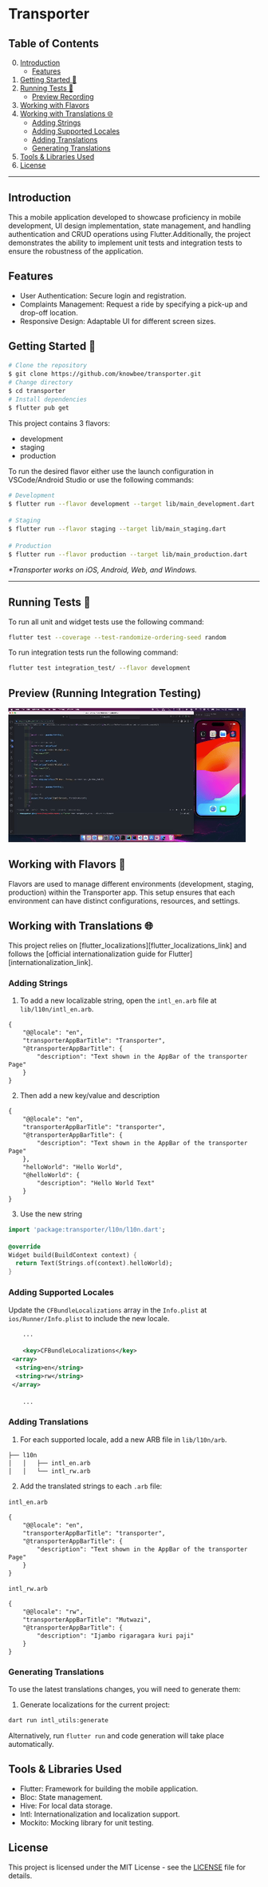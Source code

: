 # Transporter

## Table of Contents

0. [Introduction](#introduction)
   - [Features](#features)
1. [Getting Started 🚀](#getting-started-)
2. [Running Tests 🧪](#running-tests-)
   - [Preview Recording](#preview-recording)
3. [Working with Flavors](#working-with-flavors-)
4. [Working with Translations 🌐](#working-with-translations-)
   - [Adding Strings](#adding-strings)
   - [Adding Supported Locales](#adding-supported-locales)
   - [Adding Translations](#adding-translations)
   - [Generating Translations](#generating-translations)
5. [Tools & Libraries Used](#tools--libraries-used)
6. [License](#license)

---

## Introduction

This a mobile application developed to showcase proficiency in mobile development, UI design implementation, state management, and handling authentication and CRUD operations using Flutter.Additionally, the project demonstrates the ability to implement unit tests and integration tests to ensure the robustness of the application.

## Features

- User Authentication: Secure login and registration.
- Complaints Management: Request a ride by specifying a pick-up and drop-off location.
- Responsive Design: Adaptable UI for different screen sizes.

## Getting Started 🚀

```sh
# Clone the repository
$ git clone https://github.com/knowbee/transporter.git
# Change directory
$ cd transporter
# Install dependencies
$ flutter pub get
```

This project contains 3 flavors:

- development
- staging
- production

To run the desired flavor either use the launch configuration in VSCode/Android Studio or use the following commands:

```sh
# Development
$ flutter run --flavor development --target lib/main_development.dart

# Staging
$ flutter run --flavor staging --target lib/main_staging.dart

# Production
$ flutter run --flavor production --target lib/main_production.dart
```

_\*Transporter works on iOS, Android, Web, and Windows._

---

## Running Tests 🧪

To run all unit and widget tests use the following command:

```sh
flutter test --coverage --test-randomize-ordering-seed random
```

To run integration tests run the following command:

```sh
flutter test integration_test/ --flavor development
```

## Preview (Running Integration Testing)

![transporter-gif](./assets/preview/integration_testing.gif)

## Working with Flavors 🧩

Flavors are used to manage different environments (development, staging, production) within the Transporter app. This setup ensures that each environment can have distinct configurations, resources, and settings.

## Working with Translations 🌐

This project relies on [flutter_localizations][flutter_localizations_link] and follows the [official internationalization guide for Flutter][internationalization_link].

### Adding Strings

1. To add a new localizable string, open the `intl_en.arb` file at `lib/l10n/intl_en.arb`.

```arb
{
    "@@locale": "en",
    "transporterAppBarTitle": "Transporter",
    "@transporterAppBarTitle": {
        "description": "Text shown in the AppBar of the transporter Page"
    }
}
```

2. Then add a new key/value and description

```arb
{
    "@@locale": "en",
    "transporterAppBarTitle": "transporter",
    "@transporterAppBarTitle": {
        "description": "Text shown in the AppBar of the transporter Page"
    },
    "helloWorld": "Hello World",
    "@helloWorld": {
        "description": "Hello World Text"
    }
}
```

3. Use the new string

```dart
import 'package:transporter/l10n/l10n.dart';

@override
Widget build(BuildContext context) {
  return Text(Strings.of(context).helloWorld);
}
```

### Adding Supported Locales

Update the `CFBundleLocalizations` array in the `Info.plist` at `ios/Runner/Info.plist` to include the new locale.

```xml
    ...

    <key>CFBundleLocalizations</key>
 <array>
  <string>en</string>
  <string>rw</string>
 </array>

    ...
```

### Adding Translations

1. For each supported locale, add a new ARB file in `lib/l10n/arb`.

```
├── l10n
│   │   ├── intl_en.arb
│   │   └── intl_rw.arb
```

2. Add the translated strings to each `.arb` file:

`intl_en.arb`

```arb
{
    "@@locale": "en",
    "transporterAppBarTitle": "transporter",
    "@transporterAppBarTitle": {
        "description": "Text shown in the AppBar of the transporter Page"
    }
}
```

`intl_rw.arb`

```arb
{
    "@@locale": "rw",
    "transporterAppBarTitle": "Mutwazi",
    "@transporterAppBarTitle": {
        "description": "Ijambo rigaragara kuri paji"
    }
}
```

### Generating Translations

To use the latest translations changes, you will need to generate them:

1. Generate localizations for the current project:

```sh
dart run intl_utils:generate
```

Alternatively, run `flutter run` and code generation will take place automatically.

## Tools & Libraries Used

- Flutter: Framework for building the mobile application.
- Bloc: State management.
- Hive: For local data storage.
- Intl: Internationalization and localization support.
- Mockito: Mocking library for unit testing.

## License

This project is licensed under the MIT License - see the [LICENSE](./LICENSE) file for details.
